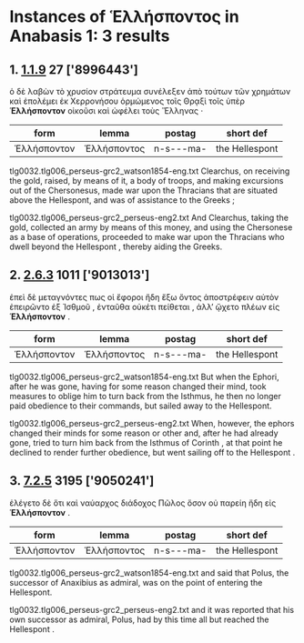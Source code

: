 # Instances of Ἑλλήσποντος in Anabasis 1: 3 results
## 1. [1.1.9](https://beyond-translation.perseus.org/reader/urn:cts:greekLit:tlg0032.tlg006.perseus-grc2:1.1.9?mode=syntax-trees) 27 ['8996443']
ὁ δὲ λαβὼν τὸ χρυσίον στράτευμα συνέλεξεν ἀπὸ τούτων τῶν χρημάτων καὶ ἐπολέμει ἐκ Χερρονήσου ὁρμώμενος τοῖς Θρᾳξὶ τοῖς ὑπὲρ **Ἑλλήσποντον** οἰκοῦσι καὶ ὠφέλει τοὺς Ἕλληνας · 

| form | lemma | postag | short def |
| --- | --- | --- | --- |
| Ἑλλήσποντον | Ἑλλήσποντος | n-s---ma- | the Hellespont |

tlg0032.tlg006_perseus-grc2_watson1854-eng.txt Clearchus, on receiving the gold, raised, by means of it, a body of troops, and making excursions out of the Chersonesus, made war upon the Thracians that are situated above the Hellespont, and was of assistance to the Greeks ; 

tlg0032.tlg006_perseus-grc2_perseus-eng2.txt And Clearchus, taking the gold, collected an army by means of this money, and using the  Chersonese  as a base of operations, proceeded to make war upon the Thracians who dwell beyond the  Hellespont , thereby aiding the Greeks. 

## 2. [2.6.3](https://beyond-translation.perseus.org/reader/urn:cts:greekLit:tlg0032.tlg006.perseus-grc2:2.6.3?mode=syntax-trees) 1011 ['9013013']
ἐπεὶ δὲ μεταγνόντες πως οἱ ἔφοροι ἤδη ἔξω ὄντος ἀποστρέφειν αὐτὸν ἐπειρῶντο ἐξ Ἰσθμοῦ , ἐνταῦθα οὐκέτι πείθεται , ἀλλ’ ᾤχετο πλέων εἰς **Ἑλλήσποντον** . 

| form | lemma | postag | short def |
| --- | --- | --- | --- |
| Ἑλλήσποντον | Ἑλλήσποντος | n-s---ma- | the Hellespont |

tlg0032.tlg006_perseus-grc2_watson1854-eng.txt But when the Ephori, after he was gone,  having for some reason changed their mind, took measures to oblige him to turn back from the Isthmus, he then no longer paid obedience to their commands, but sailed away to the Hellespont. 

tlg0032.tlg006_perseus-grc2_perseus-eng2.txt When, however, the ephors changed their minds for some reason or other and, after he had already gone, tried to turn him back from the Isthmus of  Corinth , at that point he declined to render further obedience, but went sailing off to the  Hellespont . 

## 3. [7.2.5](https://beyond-translation.perseus.org/reader/urn:cts:greekLit:tlg0032.tlg006.perseus-grc2:7.2.5?mode=syntax-trees) 3195 ['9050241']
ἐλέγετο δὲ ὅτι καὶ ναύαρχος διάδοχος Πῶλος ὅσον οὐ παρείη ἤδη εἰς **Ἑλλήσποντον** . 

| form | lemma | postag | short def |
| --- | --- | --- | --- |
| Ἑλλήσποντον | Ἑλλήσποντος | n-s---ma- | the Hellespont |

tlg0032.tlg006_perseus-grc2_watson1854-eng.txt and said that Polus, the successor of Anaxibius as admiral, was on the point of entering the Hellespont. 

tlg0032.tlg006_perseus-grc2_perseus-eng2.txt and it was reported that his own successor as admiral, Polus, had by this time all but reached the  Hellespont . 

